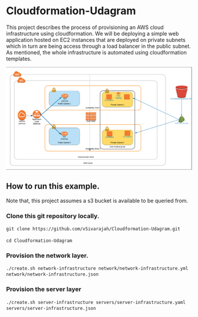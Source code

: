 # Cloudformation-Udagram
This project describes the process of provisioning an AWS cloud infrastructure using cloudformation. 
We will be deploying a simple web application hosted on EC2 instances that are deployed on private subnets which in turn are being access through a load balancer in the public subnet. As mentioned, the whole infrastructure is automated using cloudformation templates. 

![GitHub Logo](/cloudformation-infrastructure.png)

## How to run this example.
Note that, this project assumes a s3 bucket is available to be queried from. 
### Clone this git repository locally.
````
git clone https://github.com/vSivarajah/Cloudformation-Udagram.git

cd Cloudformation-Udagram
````


### Provision the network layer. 
````
./create.sh network-infrastructure network/network-infrastructure.yml network/network-infrastructure.json
````

### Provision the server layer
`````
./create.sh server-infrastructure servers/server-infrastructure.yaml servers/server-infrastructure.json
`````



